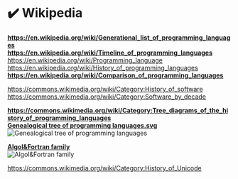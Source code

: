 # ✔️ Wikipedia              
**https://en.wikipedia.org/wiki/Generational_list_of_programming_languages**            
**https://en.wikipedia.org/wiki/Timeline_of_programming_languages**                      
https://en.wikipedia.org/wiki/Programming_language             
https://en.wikipedia.org/wiki/History_of_programming_languages    
**https://en.wikipedia.org/wiki/Comparison_of_programming_languages**               

https://commons.wikimedia.org/wiki/Category:History_of_software                            
https://commons.wikimedia.org/wiki/Category:Software_by_decade                       

**https://commons.wikimedia.org/wiki/Category:Tree_diagrams_of_the_history_of_programming_languages**                    
**[Genealogical tree of programming languages.svg](https://commons.wikimedia.org/wiki/File:Genealogical_tree_of_programming_languages.svg)**            
![Genealogical tree of programming languages](https://upload.wikimedia.org/wikipedia/commons/thumb/2/25/Genealogical_tree_of_programming_languages.svg/1760px-Genealogical_tree_of_programming_languages.svg.png)                          

**[Algol&Fortran family](https://commons.wikimedia.org/wiki/File:Algol%26Fortran_family-by-Borkowski.svg)**    
![Algol&Fortran family](https://upload.wikimedia.org/wikipedia/commons/thumb/8/84/Algol%26Fortran_family-by-Borkowski.svg/920px-Algol%26Fortran_family-by-Borkowski.svg.png)             


https://commons.wikimedia.org/wiki/Category:History_of_Unicode
